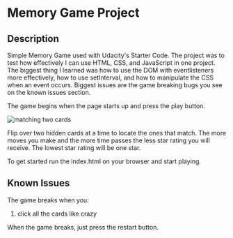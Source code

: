 # Memory Game Project

## Description

Simple Memory Game used with Udacity's Starter Code. The project was to test how effectively I can use HTML, CSS, and JavaScript
in one project. The biggest thing I learned was how to use the DOM with eventlisteners more effectively, how to use setInterval, and how to manipulate the CSS when an event occurs. Biggest issues are the game breaking bugs you see on the known issues section. 

The game begins when the page starts up and press the play button.

<img src="https://i.imgur.com/KwRPb2e.gif" alt="matching two cards">

Flip over two hidden cards at a time to locate the ones that match.
The more moves you make and the more time passes the less star rating you will receive. The lowest star rating will be one star. 

To get started run the index.html on your browser and start playing.

## Known Issues

The game breaks when you:
 1. click all the cards like crazy

 When the game breaks, just press the restart button.